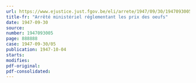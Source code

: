 ```yaml
---
url: https://www.ejustice.just.fgov.be/eli/arrete/1947/09/30/1947093005/justel
title-fr: "Arrêté ministériel réglementant les prix des oeufs"
date: 1947-09-30
source:
number: 1947093005
page: 888888
case: 1947-09-30/05
publication: 1947-10-04
starts:
modifies:
pdf-original:
pdf-consolidated:
---
```


